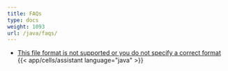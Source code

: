 ```yaml
---
title: FAQs
type: docs
weight: 1093
url: /java/faqs/
---
```


- [This file format is not supported or you do not specify a correct format](/cells/java/this-file-format-is-not-supported-or-you-do-not-specify-a-correct-format/)
{{< app/cells/assistant language="java" >}}